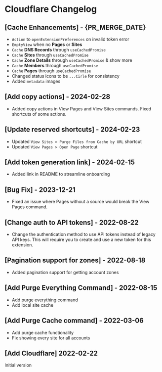 # Cloudflare Changelog

## [Cache Enhancements] - {PR_MERGE_DATE}

- `Action` to `openExtensionPreferences` on invalid token error
- `EmptyView` when no **Pages** or **Sites**
- `Cache` **DNS Records** through `useCachedPromise`
- `Cache` **Sites** through `useCachedPromise`
- `Cache` **Zone Details** through `useCachedPromise` & show more
- `Cache` **Members** through `useCachedPromise`
- `Cache` **Pages** through `useCachedPromise`
- Changed status icons to be `...Cirle` for consistency
- Added `metadata` images

## [Add copy actions] - 2024-02-28

- Added copy actions in View Pages and View Sites commands. Fixed shortcuts of some actions.

## [Update reserved shortcuts] - 2024-02-23

- Updated `View Sites > Purge Files from Cache by URL` shortcut
- Updated `View Pages > Open Page` shortcut

## [Add token generation link] - 2024-02-15

- Added link in README to streamline onboarding

## [Bug Fix] - 2023-12-21

- Fixed an issue where Pages without a source would break the View Pages command.

## [Change auth to API tokens] - 2022-08-22

- Change the authentication method to use API tokens instead of legacy API keys. This will require you to create and use a new token for this extension.

## [Pagination support for zones] - 2022-08-18

- Added pagination support for getting account zones

## [Add Purge Everything Command] - 2022-08-15

- Add purge everything command
- Add local site cache

## [Add Purge Cache command] - 2022-03-06

- Add purge cache functionality
- Fix showing every site for all accounts

## [Add Cloudflare] 2022-02-22

Initial version
